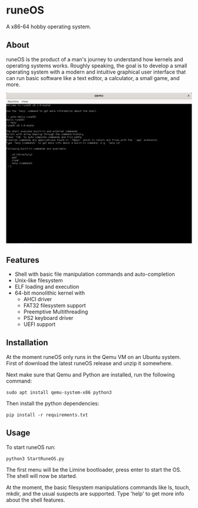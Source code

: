 # runeOS

A x86-64 hobby operating system.

## About

runeOS is the product of a man's journey to understand how kernels and operating systems works. Roughly speaking, the
goal is to develop a small operating system with a modern and intuitive graphical user interface that can run basic
software like a text editor, a calculator, a small game, and more.

![alt text](Docs/Shell.png)

## Features

- Shell with basic file manipulation commands and auto-completion
- Unix-like filesystem
- ELF loading and execution
- 64-bit monolithic kernel with
    - AHCI driver
    - FAT32 filesystem support
    - Preemptive Multithreading
    - PS2 keyboard driver
    - UEFI support

## Installation

At the moment runeOS only runs in the Qemu VM on an Ubuntu system. First of download the latest runeOS release and unzip
it somewhere.

Next make sure that Qemu and Python are installed, run the following command:

    sudo apt install qemu-system-x86 python3

Then install the python dependencies:

    pip install -r requirements.txt


## Usage

To start runeOS run:

    python3 StartRuneOS.py

The first menu will be the Limine bootloader, press enter to start the OS. The shell will now be started.

At the moment, the basic filesystem manipulations commands like ls, touch, mkdir, and the usual suspects are supported.
Type 'help' to get more info about the shell features.

